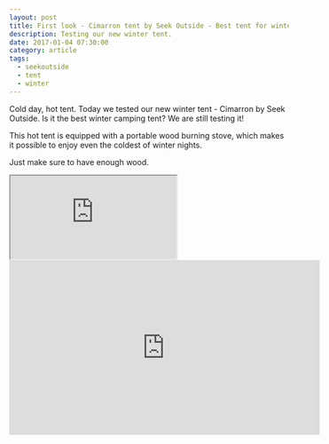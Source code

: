 ```yaml
---
layout: post
title: First look - Cimarron tent by Seek Outside - Best tent for winter camping?
description: Testing our new winter tent.
date: 2017-01-04 07:30:00
category: article
tags:
  - seekoutside
  - tent
  - winter
---
```

Cold day, hot tent. Today we tested our new winter tent - Cimarron by Seek Outside. Is it the best winter camping tent? We are still testing it!

This hot tent is equipped with a portable wood burning stove, which makes it possible to enjoy even the coldest of winter nights.

Just make sure to have enough wood.

<div class="embed-responsive embed-responsive-16by9">
    <iframe class="embed-responsive-item" src="https://www.facebook.com/plugins/video.php?href=https%3A%2F%2Fwww.facebook.com%2FHikeVentures%2Fvideos%2F947527398680384%2F&show_text=0&width=560"></iframe>
</div>

<iframe src="https://www.facebook.com/plugins/video.php?href=https%3A%2F%2Fwww.facebook.com%2FHikeVentures%2Fvideos%2F947527398680384%2F&show_text=0&width=560" width="560" height="315" style="border:none;overflow:hidden" scrolling="no" frameborder="0" allowTransparency="true" allowFullScreen="true"></iframe>

